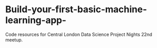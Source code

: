 # Build-your-first-basic-machine-learning-app-
Code resources for Central London Data Science Project Nights 22nd meetup.

